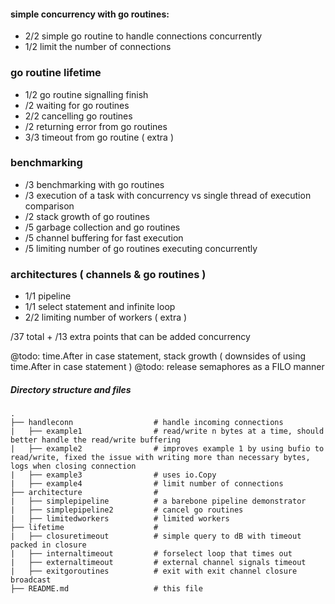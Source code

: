 #### simple concurrency with go routines:
 - 2/2 simple go routine to handle connections concurrently
 - 1/2 limit the number of connections
 
 ### go routine lifetime
 - 1/2 go routine signalling finish
 - /2 waiting for go routines
 - 2/2 cancelling go routines
 - /2 returning error from go routines
 - 3/3 timeout from go routine ( extra )
 
 ### benchmarking
 - /3 benchmarking with go routines
 - /3 execution of a task with concurrency vs single thread of execution comparison
 - /2 stack growth of go routines
 - /5 garbage collection and go routines
 - /5 channel buffering for fast execution 
 - /5 limiting number of go routines executing concurrently
 
 ### architectures ( channels & go routines )
 - 1/1 pipeline
 - 1/1 select statement and infinite loop
 - 2/2 limiting number of workers ( extra ) 
  
 /37 total + /13 extra points that can be added  concurrency
 
 @todo: time.After in case statement, stack growth ( downsides of using time.After in case statement )
 @todo: release semaphores as  a FILO manner
 
##### Directory structure and files

    .
    ├── handleconn                  # handle incoming connections
    |   ├── example1                # read/write n bytes at a time, should better handle the read/write buffering
    |   ├── example2                # improves example 1 by using bufio to read/write, fixed the issue with writing more than necessary bytes, logs when closing connection
    |   ├── example3                # uses io.Copy
    |   ├── example4                # limit number of connections
    ├── architecture                #
    |   ├── simplepipeline          # a barebone pipeline demonstrator
    |   ├── simplepipeline2         # cancel go routines
    |   ├── limitedworkers          # limited workers
    ├── lifetime                    # 
    |   ├── closuretimeout          # simple query to dB with timeout packed in closure
    |   ├── internaltimeout         # forselect loop that times out
    |   ├── externaltimeout         # external channel signals timeout
    |   ├── exitgoroutines          # exit with exit channel closure broadcast
    ├── README.md                   # this file
